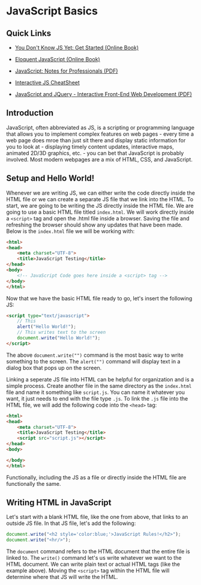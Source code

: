 # JavaScript Basics

## Quick Links  

* [You Don't Know JS Yet: Get Started (Online Book)](https://github.com/getify/You-Dont-Know-JS/blob/2nd-ed/get-started/README.md)  

* [Eloquent JavaScript (Online Book)](https://eloquentjavascript.net/)  

* [JavaScript: Notes for Professionals (PDF)](https://books.goalkicker.com/JavaScriptBook/JavaScriptNotesForProfessionals.pdf)  

* [Interactive JS CheatSheet](https://htmlcheatsheet.com/js/)  

* [JavaScript and JQuery - Interactive Front-End Web Development (PDF)](https://nicklyss.com/wp-content/uploads/2020/09/JavaScript-and-JQuery-Interactive-Front-End-Web-Development.pdf)

## Introduction  

JavaScript, often abbreviated as JS, is a scripting or programming language that allows you to implement complex features on web pages - every time a web page does mroe than just sit there and display static information for you to look at - displaying timely content updates, interactive maps, animated 2D/3D graphics, etc. - you can bet that JavaScript is probably involved.  Most modern webpages are a mix of HTML, CSS, and JavaScript.  

## Setup and Hello World!
Whenever we are writing JS, we can either write the code directly inside the HTML file or we can create a separate JS file that we link into the HTML.  To start, we are going to be writing the JS directly inside the HTML file.  We are going to use a basic HTML file titled `index.html`.  We will work directly inside a `<script>` tag and open the .html file inside a browser.  Saving the file and refreshing the browser should show any updates that have been made.  Below is the `index.html` file we will be working with:
```html linenums="1"
<html>
<head>
	<meta charset="UTF-8">
	<title>JavaScript Testing</title>
</head>
<body>
	<!-- JavaScript Code goes here inside a <script> tag -->
</body>
</html>
```
Now that we have the basic HTML file ready to go, let's insert the following JS:
```html linenums="1"
<script type="text/javascript">
	// This 
	alert("Hello World!");
	// This writes text to the screen
	document.write("Hello World!");
</script>
```
The above `document.write("")` command is the most basic way to write something to the screen.  The `alert("")` command will display text in a dialog box that pops up on the screen.  

Linking a seperate JS file into HTML can be helpful for organization and is a simple process.  Create another file in the same directory as the `index.html` file and name it something like `script.js`.  You can name it whatever you want, it just needs to end with the file type `.js`.  To link the `.js` file into the HTML file, we will add the following code into the `<head>` tag:
```html linenums="1"
<html>
<head>
	<meta charset="UTF-8">
	<title>JavaScript Testing</title>
	<script src="script.js"></script>
</head>
<body>

</body>
</html>
```
Functionally, including the JS as a file or directly inside the HTML file are functionally the same.

## Writing HTML in JavaScript
Let's start with a blank HTML file, like the one from above, that links to an outside JS file.  In that JS file, let's add the following:
```js linenums="1"
document.write("<h2 style='color:blue;'>JavaScript Rules!</h2>");
document.write("<hr/>");
```
The `document` command refers to the HTML document that the entire file is linked to.  The `write()` command let's us write whatever we want to the HTML document.  We can write plain text or actual HTML tags (like the example above).  Moving the `<script>` tag within the HTML file will determine where that JS will write the HTML.